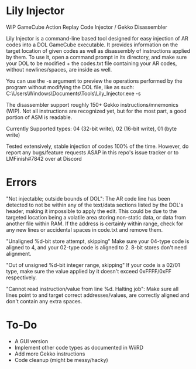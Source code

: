 # Lily Injector
WIP GameCube Action Replay Code Injector / Gekko Disassembler

Lily Injector is a command-line based tool designed for easy injection of AR codes into a DOL GameCube executable. It provides information on the target location of given codes as well as disassembly of instructions applied by them. To use it, open a command prompt in its directory, and make sure your DOL to be modified + the codes.txt file containing your AR codes, without newlines/spaces, are inside as well.

You can use the -s argument to preview the operations performed by the program without modifying the DOL file, like as such:
C:\Users\Windows\Documents\Tools\Lily_Injector.exe -s

The disassembler support roughly 150+ Gekko instructions/mnemonics (WIP). Not all instructions are recognized yet, but for the most part, a good portion of ASM is readable.

Currently Supported types: 04 (32-bit write), 02 (16-bit write), 01 (byte write)

Tested extensively, stable injection of codes 100% of the time. However, do report any bugs/feature requests ASAP in this repo's issue tracker or to LMFinish#7842 over at Discord

# Errors
"Not injectable; outside bounds of DOL":
The AR code line has been detected to not be within any of the text/data sections listed by the DOL's header, making it impossible to apply the edit. This could be due to the targeted location being a volatile area storing non-static data, or data from another file within RAM. If the address is certainly within range, check for any new lines or accidental spaces in code.txt and remove them.

"Unaligned %d-bit store attempt, skipping"
Make sure your 04-type code is aligned to 4, and your 02-type code is aligned to 2. 8-bit stores don't need alignment.

"Out of unsigned %d-bit integer range, skipping"
If your code is a 02/01 type, make sure the value applied by it doesn't exceed 0xFFFF/0xFF respectively.

"Cannot read instruction/value from line %d. Halting job":
Make sure all lines point to and target correct addresses/values, are correctly aligned and don't contain any extra spaces.

# To-Do
- A GUI version
- Implement other code types as documented in WiiRD
- Add more Gekko instructions
- Code cleanup (might be messy/hacky)


